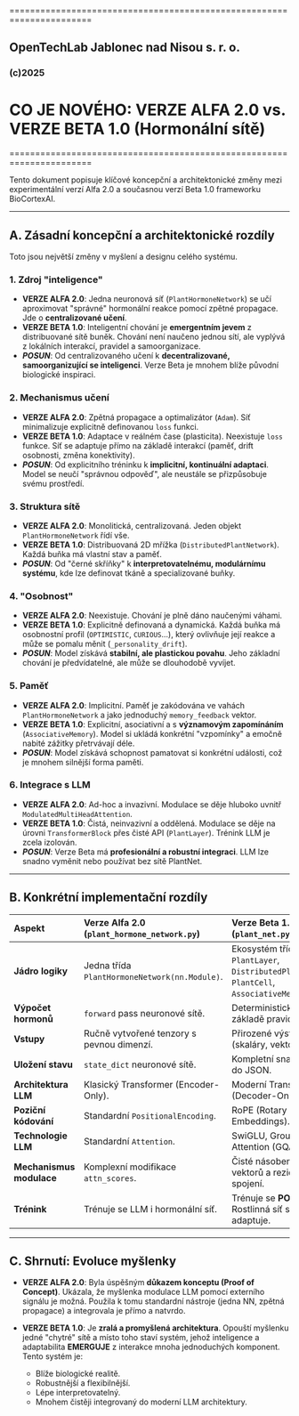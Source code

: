 ======================================================================
## OpenTechLab Jablonec nad Nisou s. r. o.
### (c)2025
# CO JE NOVÉHO: VERZE ALFA 2.0 vs. VERZE BETA 1.0 (Hormonální sítě)
======================================================================

Tento dokument popisuje klíčové koncepční a architektonické změny mezi experimentální verzí Alfa 2.0 a současnou verzí Beta 1.0 frameworku BioCortexAI.

---

## A. Zásadní koncepční a architektonické rozdíly

Toto jsou největší změny v myšlení a designu celého systému.

### 1. Zdroj "inteligence"
- **VERZE ALFA 2.0**: Jedna neuronová síť (`PlantHormoneNetwork`) se učí aproximovat "správné" hormonální reakce pomocí zpětné propagace. Jde o **centralizované učení**.
- **VERZE BETA 1.0**: Inteligentní chování je **emergentním jevem** z distribuované sítě buněk. Chování není naučeno jednou sítí, ale vyplývá z lokálních interakcí, pravidel a samoorganizace.
- ***POSUN***: Od centralizovaného učení k **decentralizované, samoorganizující se inteligenci**. Verze Beta je mnohem blíže původní biologické inspiraci.

### 2. Mechanismus učení
- **VERZE ALFA 2.0**: Zpětná propagace a optimalizátor (`Adam`). Síť minimalizuje explicitně definovanou `loss` funkci.
- **VERZE BETA 1.0**: Adaptace v reálném čase (plasticita). Neexistuje `loss` funkce. Síť se adaptuje přímo na základě interakcí (paměť, drift osobnosti, změna konektivity).
- ***POSUN***: Od explicitního tréninku k **implicitní, kontinuální adaptaci**. Model se neučí "správnou odpověď", ale neustále se přizpůsobuje svému prostředí.

### 3. Struktura sítě
- **VERZE ALFA 2.0**: Monolitická, centralizovaná. Jeden objekt `PlantHormoneNetwork` řídí vše.
- **VERZE BETA 1.0**: Distribuovaná 2D mřížka (`DistributedPlantNetwork`). Každá buňka má vlastní stav a paměť.
- ***POSUN***: Od "černé skříňky" k **interpretovatelnému, modulárnímu systému**, kde lze definovat tkáně a specializované buňky.

### 4. "Osobnost"
- **VERZE ALFA 2.0**: Neexistuje. Chování je plně dáno naučenými váhami.
- **VERZE BETA 1.0**: Explicitně definovaná a dynamická. Každá buňka má osobnostní profil (`OPTIMISTIC`, `CURIOUS`...), který ovlivňuje její reakce a může se pomalu měnit (`_personality_drift`).
- ***POSUN***: Model získává **stabilní, ale plastickou povahu**. Jeho základní chování je předvídatelné, ale může se dlouhodobě vyvíjet.

### 5. Paměť
- **VERZE ALFA 2.0**: Implicitní. Paměť je zakódována ve vahách `PlantHormoneNetwork` a jako jednoduchý `memory_feedback` vektor.
- **VERZE BETA 1.0**: Explicitní, asociativní a s **významovým zapomínáním** (`AssociativeMemory`). Model si ukládá konkrétní "vzpomínky" a emočně nabité zážitky přetrvávají déle.
- ***POSUN***: Model získává schopnost pamatovat si konkrétní události, což je mnohem silnější forma paměti.

### 6. Integrace s LLM
- **VERZE ALFA 2.0**: Ad-hoc a invazivní. Modulace se děje hluboko uvnitř `ModulatedMultiHeadAttention`.
- **VERZE BETA 1.0**: Čistá, neinvazivní a oddělená. Modulace se děje na úrovni `TransformerBlock` přes čisté API (`PlantLayer`). Trénink LLM je zcela izolován.
- ***POSUN***: Verze Beta má **profesionální a robustní integraci**. LLM lze snadno vyměnit nebo používat bez sítě PlantNet.

---

## B. Konkrétní implementační rozdíly

| Aspekt | Verze Alfa 2.0 (`plant_hormone_network.py`) | Verze Beta 1.0 (`plant_net.py`) |
| :--- | :--- | :--- |
| **Jádro logiky** | Jedna třída `PlantHormoneNetwork(nn.Module)`. | Ekosystém tříd: `PlantLayer`, `DistributedPlantNetwork`, `PlantCell`, `AssociativeMemory`. |
| **Výpočet hormonů** | `forward` pass neuronové sítě. | Deterministicky na základě pravidel. |
| **Vstupy** | Ručně vytvořené tenzory s pevnou dimenzí. | Přirozené výstupy z LLM (skaláry, vektory). |
| **Uložení stavu** | `state_dict` neuronové sítě. | Kompletní snapshot sítě do JSON. |
| **Architektura LLM** | Klasický Transformer (Encoder-Only). | Moderní Transformer (Decoder-Only). |
| **Poziční kódování**| Standardní `PositionalEncoding`. | RoPE (Rotary Positional Embeddings). |
| **Technologie LLM** | Standardní `Attention`. | SwiGLU, Grouped-Query Attention (GQA). |
| **Mechanismus modulace** | Komplexní modifikace `attn_scores`. | Čisté násobení `Value` vektorů a reziduálních spojení. |
| **Trénink** | Trénuje se LLM i hormonální síť. | Trénuje se **POUZE** LLM. Rostlinná síť se pouze adaptuje. |

---

## C. Shrnutí: Evoluce myšlenky

- **VERZE ALFA 2.0**:
  Byla úspěšným **důkazem konceptu (Proof of Concept)**. Ukázala, že myšlenka modulace LLM pomocí externího signálu je možná. Použila k tomu standardní nástroje (jedna NN, zpětná propagace) a integrovala je přímo a natvrdo.

- **VERZE BETA 1.0**:
  Je **zralá a promyšlená architektura**. Opouští myšlenku jedné "chytré" sítě a místo toho staví systém, jehož inteligence a adaptabilita **EMERGUJE** z interakce mnoha jednoduchých komponent. Tento systém je:
  - Blíže biologické realitě.
  - Robustnější a flexibilnější.
  - Lépe interpretovatelný.
  - Mnohem čistěji integrovaný do moderní LLM architektury.